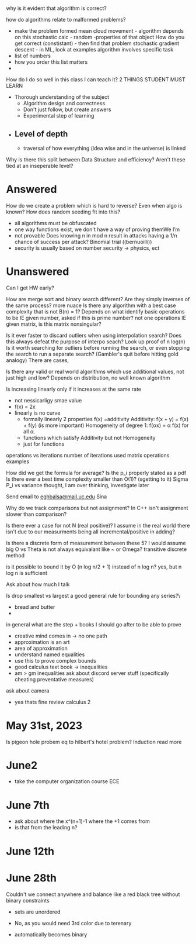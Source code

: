 ###
why is it evident that algorithm is correct?

how do algorithms relate to malformed problems?
- make the problem formed
mean cloud movement - algorithm depends on this
stochastic calc -
random -properties of that object
How do you get correct (constistant) - then find that problem
stochastic gradient descent - in ML, look at examples
algorithm involves specific task
- list of numbers
- how you order this list matters
-


How do I do so well in this class I can teach it?
2 THINGS STUDENT MUST LEARN
- Thorough understanding of the subject
    - Algorithm design and correctness
    - Don't just follow, but create answers
    - Experimental step of learning
- Level of depth
    -
    - traversal of how everything (idea wise and in the universe) is linked

Why is there this split between Data Structure and efficiency? Aren't these tied at an inseperable level?


# Answered
How do we create a problem which is hard to reverse? Even when algo is known? How does random seeding fit into this?
- all algorithms must be obfuscated
- one way functions exist, we don't have a way of proving themWe I’m
- not provable
Does knowing n in mod n result in attacks having a 1/n chance of success per attack? Binomial trial ((bernuoilli))
- security is usually based on number security -> physics, ect

# Unanswered

Can I get HW early?

How are merge sort and binary search different? Are they simply inverses of the same process?
more nuace
Is there any algorithm with a best case complexity that is not B(n) = 1?
Depends on what identify basic operations to be
IE given number, asked if this is prime number? not one operations
IE given matrix, is this matrix nonsingular?

Is it ever faster to discard outliers when using interpolation search? Does this always defeat the purpose of interpo seach?
Look up proof of n log(n)
Is it worth searching for outliers before running the search, or even stopping the search to run a separate search? (Gambler's quit before hitting gold analogy)
There are cases,


Is there any valid or real world algorithms which use additional values, not just high and low?
Depends on distribution, no well known algorithm

Is increasing linearly only if it increases at the same rate
- not nessicarligy smae value
- f(x) = 2x
- linearly is no curve
    - formally linearly 2 properties
    f(x) =additivity
    Additivity: f(x + y) = f(x) + f(y) (is more important)
    Homogeneity of degree 1: f(αx) = α f(x) for all α.
    - functions which satisfy Additivity but not Homogeneity
    - just for functions


operations vs iterations
number of iterations used
matrix operations examples


How did we get the formula for average? Is the p_i properly stated as a pdf
Is there ever a best time complexity smaller than O(1)? (sgetting to it)
Sigma P_i vs variance thought, I am over thinking, investigate later


Send email to eghbalsa@mail.uc.edu
Sina

Why do we track comparisons but not assignment? In C++ isn't assignment slower than comparison?

Is there ever a case for not N (real positive)? I assume in the real world there isn't due to our measurments being all incremental/positive in adding?

Is there a discrete form of measurement between these 5? I would assume big O vs Theta is not always equivalant like ~ or Omega?
transitive discrete method

is it possible to bound it by O (n log n/2 + 1) instead of n log n?
yes, but n log n is sufficient

Ask about how much I talk

Is drop smallest vs largest a good general rule for  bounding any series?\
- bread and butter
-
in general what are the step + books I should go after to be able to prove
- creative mind comes in -> no one path
- approximation is an art
- area of approximation
- understand named equalities
- use this to prove complex bounds
- good calculus text book -> inequalities
- am > gm inequalities
ask about discord server stuff (specifically cheating preventative measures)

ask about camera
- yea thats fine
review calculus 2

# May 31st, 2023
Is pigeon hole probem eq to hilbert's hotel problem?
Induction read more


# June2
- take the computer organization course ECE


# June 7th
- ask about where the x^(n+1)-1 where the +1 comes from
- is that from the leading n?

# June 12th

# June 28th
Couldn't we connect anywhere and balance like a red black tree without binary constraints
- sets are unordered

- No, as you would need 3rd color due to terenary
- automatically becomes binary 
